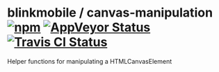 # blinkmobile / canvas-manipulation [![npm](https://img.shields.io/npm/v/@blinkmobile/canvas-manipulation.svg?maxAge=2592000)](https://www.npmjs.com/package/@blinkmobile/canvas-manipulation) [![AppVeyor Status](https://img.shields.io/appveyor/ci/blinkmobile/canvas-manipulation/master.svg)](https://ci.appveyor.com/project/blinkmobile/canvas-manipulation) [![Travis CI Status](https://travis-ci.org/blinkmobile/canvas-manipulation.svg?branch=master)](https://travis-ci.org/blinkmobile/canvas-manipulation)

Helper functions for manipulating a HTMLCanvasElement
